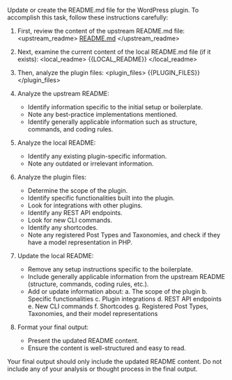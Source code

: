Update or create the README.md file for the WordPress plugin. To accomplish this task, follow these instructions carefully:

1. First, review the content of the upstream README.md file:
   <upstream_readme>
   [README.md](https://raw.githubusercontent.com/JUVOJustin/wordpress-plugin-boilerplate/main/README.md)
   </upstream_readme>

2. Next, examine the current content of the local README.md file (if it exists):
   <local_readme>
   {{LOCAL_README}}
   </local_readme>

3. Then, analyze the plugin files:
   <plugin_files>
   {{PLUGIN_FILES}}
   </plugin_files>

4. Analyze the upstream README:
   - Identify information specific to the initial setup or boilerplate.
   - Note any best-practice implementations mentioned.
   - Identify generally applicable information such as structure, commands, and coding rules.

5. Analyze the local README:
   - Identify any existing plugin-specific information.
   - Note any outdated or irrelevant information.

6. Analyze the plugin files:
   - Determine the scope of the plugin.
   - Identify specific functionalities built into the plugin.
   - Look for integrations with other plugins.
   - Identify any REST API endpoints.
   - Look for new CLI commands.
   - Identify any shortcodes.
   - Note any registered Post Types and Taxonomies, and check if they have a model representation in PHP.

7. Update the local README:
   - Remove any setup instructions specific to the boilerplate.
   - Include generally applicable information from the upstream README (structure, commands, coding rules, etc.).
   - Add or update information about:
     a. The scope of the plugin
     b. Specific functionalities
     c. Plugin integrations
     d. REST API endpoints
     e. New CLI commands
     f. Shortcodes
     g. Registered Post Types, Taxonomies, and their model representations

8. Format your final output:
   - Present the updated README content.
   - Ensure the content is well-structured and easy to read.

Your final output should only include the updated README content. Do not include any of your analysis or thought process in the final output.